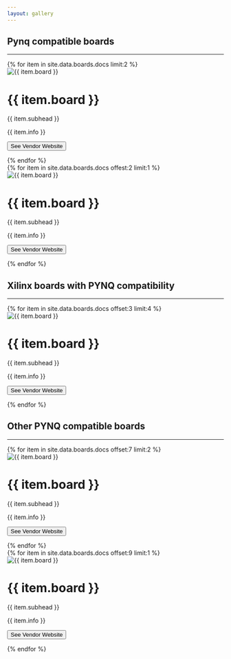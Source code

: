 ```yaml
---
layout: gallery
---
```


<!-------------------------------------------------------------------------------------------->
<!--Start Who Only-->
<div class="flex-row">
  <div class="flex-item flex-column">
    <h2>Pynq compatible boards</h2>
    <hr>
    <p class="text">
      <zero-md src="./MD/board.md"></zero-md>
    </p>
  </div>
</div>

<div class="flex-row">
{% for item in site.data.boards.docs limit:2 %}
  <div class="flex-item flex-column">
    <div class="card" padding-bottom="20px">
      <div class="imagecontainer">
        <img class="card-img" src="{{ site.urlimg }}{{ item.img }}" class="img-fluid" alt="{{ item.board }}">
      </div>
      <h1>{{ item.board }}</h1>
      <p class="price">{{ item.subhead }}</p>
      <p>{{ item.info }}</p>
      <p><button onclick="location.href='{{ item.url }}';" target="_blank">See Vendor Website</button></p>
    </div>
  </div>
{% endfor %}
</div>

<div class="flex-row">
{% for item in site.data.boards.docs offest:2 limit:1 %}
  <div class="flex-item flex-column">
    <div class="card" padding-bottom="20px">
      <div class="imagecontainer">
        <img class="card-img" src="{{ site.urlimg }}{{ item.img }}" class="img-fluid" alt="{{ item.board }}">
      </div>   
      <h1>{{ item.board }}</h1>
      <p class="price">{{ item.subhead }}</p>
      <p>{{ item.info }}</p>
      <p><button onclick="location.href='{{ item.url }}';" target="_blank">See Vendor Website</button></p>
    </div>
  </div>
{% endfor %}
</div>

<h2>Xilinx boards with PYNQ compatibility</h2>
<hr>

<div class="flex-row">
{% for item in site.data.boards.docs offset:3 limit:4 %}
  <div class="flex-item flex-column">
    <div class="card" padding-bottom="20px">
      <div class="imagecontainer">
        <img class="card-img" src="{{ site.urlimg }}{{ item.img }}" class="img-fluid" alt="{{ item.board }}">
      </div>   
      <h1>{{ item.board }}</h1>
      <p class="price">{{ item.subhead }}</p>
      <p>{{ item.info }}</p>
      <p><button onclick="location.href='{{ item.url }}';" target="_blank">See Vendor Website</button></p>
    </div>
  </div>
{% endfor %}
</div>

<h2>Other PYNQ compatible boards</h2>
<hr>

<div class="flex-row">
{% for item in site.data.boards.docs offset:7 limit:2 %}
  <div class="flex-item flex-column">
    <div class="card" padding-bottom="20px">
      <div class="imagecontainer">
        <img class="card-img" src="{{ site.urlimg }}{{ item.img }}" class="img-fluid" alt="{{ item.board }}">
      </div>   
      <h1>{{ item.board }}</h1>
      <p class="price">{{ item.subhead }}</p>
      <p>{{ item.info }}</p>
      <p><button onclick="location.href='{{ item.url }}';" target="_blank">See Vendor Website</button></p>
    </div>
  </div>
{% endfor %}
</div>

<div class="flex-row">
{% for item in site.data.boards.docs offset:9 limit:1 %}
  <div class="flex-item flex-column">
    <div class="card" padding-bottom="20px">
      <div class="imagecontainer">
        <img class="card-img" src="{{ site.urlimg }}{{ item.img }}" class="img-fluid" alt="{{ item.board }}">
      </div>   
      <h1>{{ item.board }}</h1>
      <p class="price">{{ item.subhead }}</p>
      <p>{{ item.info }}</p>
      <p><button onclick="location.href='{{ item.url }}';" target="_blank">See Vendor Website</button></p>
    </div>
  </div>
{% endfor %}
</div>

